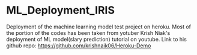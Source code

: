 # ML_Deployment_IRIS
Deployment of the machine learning model test project on heroku. Most of the portion of the codes has been taken from yotuber Krish Niak's deployment of ML model(slary prediction) tutorial on youtube. Link to his github repo: https://github.com/krishnaik06/Heroku-Demo
